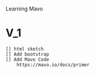 Learning Mavo

# V_1
    [] html sketch
    [] Add bootstrap
    [] Add Mavo Code
        https://mavo.io/docs/primer


